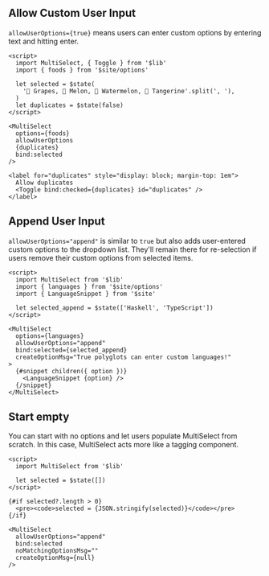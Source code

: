 <script lang="ts">
  import MultiSelect from '$lib'
  import { foods, languages } from '$site/options'
  import { LanguageSnippet } from '$site'
</script>

## Allow Custom User Input

`allowUserOptions={true}` means users can enter custom options by entering text and hitting enter.

```svelte example id="foods"
<script>
  import MultiSelect, { Toggle } from '$lib'
  import { foods } from '$site/options'

  let selected = $state(
    '🍇 Grapes, 🍈 Melon, 🍉 Watermelon, 🍊 Tangerine'.split(', '),
  )
  let duplicates = $state(false)
</script>

<MultiSelect
  options={foods}
  allowUserOptions
  {duplicates}
  bind:selected
/>

<label for="duplicates" style="display: block; margin-top: 1em">
  Allow duplicates
  <Toggle bind:checked={duplicates} id="duplicates" />
</label>
```

## Append User Input

`allowUserOptions="append"` is similar to `true` but also adds user-entered custom options to the dropdown list. They'll remain there for re-selection if users remove their custom options from selected items.

```svelte example id="languages"
<script>
  import MultiSelect from '$lib'
  import { languages } from '$site/options'
  import { LanguageSnippet } from '$site'

  let selected_append = $state(['Haskell', 'TypeScript'])
</script>

<MultiSelect
  options={languages}
  allowUserOptions="append"
  bind:selected={selected_append}
  createOptionMsg="True polyglots can enter custom languages!"
>
  {#snippet children({ option })}
    <LanguageSnippet {option} />
  {/snippet}
</MultiSelect>
```

## Start empty

You can start with no options and let users populate MultiSelect from scratch. In this case, MultiSelect acts more like a tagging component.

```svelte example id="no-default-options"
<script>
  import MultiSelect from '$lib'

  let selected = $state([])
</script>

{#if selected?.length > 0}
  <pre><code>selected = {JSON.stringify(selected)}</code></pre>
{/if}

<MultiSelect
  allowUserOptions="append"
  bind:selected
  noMatchingOptionsMsg=""
  createOptionMsg={null}
/>
```
